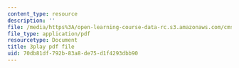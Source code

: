 ```yaml
---
content_type: resource
description: ''
file: /media/https%3A/open-learning-course-data-rc.s3.amazonaws.com/cms-611j-creating-video-games-fall-2014/70db81df792b83a8de75d1f4293dbb90_jbhbJBtS48w.pdf
file_type: application/pdf
resourcetype: Document
title: 3play pdf file
uid: 70db81df-792b-83a8-de75-d1f4293dbb90
---
```

